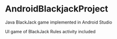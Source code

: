 # AndroidBlackjackProject
Java BlackJack game implemented in Android Studio

UI game of BlackJack
Rules activity included
